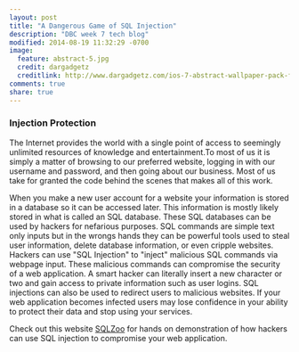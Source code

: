 ```yaml
---
layout: post
title: "A Dangerous Game of SQL Injection"
description: "DBC week 7 tech blog"
modified: 2014-08-19 11:32:29 -0700
image:
  feature: abstract-5.jpg
  credit: dargadgetz
  creditlink: http://www.dargadgetz.com/ios-7-abstract-wallpaper-pack-for-iphone-5-and-ipod-touch-retina/ 
comments: true
share: true
---
```


### Injection Protection

The Internet provides the world with a single point of access to seemingly unlimited resources of knowledge and entertainment.To most of us it is simply a matter of browsing to our preferred website, logging in with our username and password, and then going about our business. Most of us take for granted the code behind the scenes that makes all of this work.  
						
When you make a new user account for a website your information is stored in a database so it can be accessed later. This information is mostly likely stored in what is called an SQL database. These SQL databases can be used by hackers for nefarious purposes. SQL commands are simple text only inputs but in the wrongs hands they can be powerful tools used to steal user information, delete database information, or even cripple websites. Hackers can use "SQL Injection" to "inject" malicious SQL commands via webpage input. These malicious commands can compromise the security of a web application. A smart hacker can literally insert a new character or two and gain access to private information such as user logins. SQL injections can also be used to redirect users to malicious websites. If your web application becomes infected users may lose confidence in your ability to protect their data and stop using your services.
							
Check out this website <a href="http://sqlzoo.net/hack/" target="_blank">SQLZoo</a> for hands on demonstration of how hackers can use SQL injection to compromise your web application.